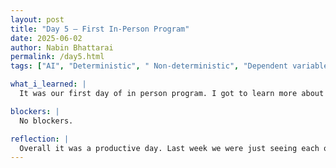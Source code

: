 ```yaml
---
layout: post
title: "Day 5 – First In-Person Program"
date: 2025-06-02
author: Nabin Bhattarai
permalink: /day5.html
tags: ["AI", "Deterministic", " Non-deterministic", "Dependent variable", "Independent variable" ]

what_i_learned: |
  It was our first day of in person program. I got to learn more about CEAMLS and its objectives. I learned what dependent and independent variables are. I learned about deterministic and non-deterministic systems. I got to learn more about AI and how it has impacted our lives. We played Marshmallow and Spaghetti game to build the tallest standing structure. Unfortunately, my group 12 was not able to win it, but it encouraged collaboration and innovation among the groups.

blockers: |
  No blockers.

reflection: |
  Overall it was a productive day. Last week we were just seeing each other online, but it was great to see each other personally and get to know about them. Marshmallow and spaghetti game was fun. Though we did not make the tallest structure, it was nice to see different approach by different groups. 
---
```

